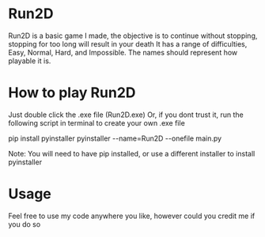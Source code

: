 # Run2D
Run2D is a basic game I made, the objective is to continue without stopping, stopping for too long will result in your death
It has a range of difficulties, Easy, Normal, Hard, and Impossible. The names should represent how playable it is.

# How to play Run2D
Just double click the .exe file (Run2D.exe)
Or, if you dont trust it, run the following script in terminal to create your own .exe file

pip install pyinstaller
pyinstaller --name=Run2D --onefile main.py

Note: You will need to have pip installed, or use a different installer to install pyinstaller

# Usage
Feel free to use my code anywhere you like, however could you credit me if you do so

